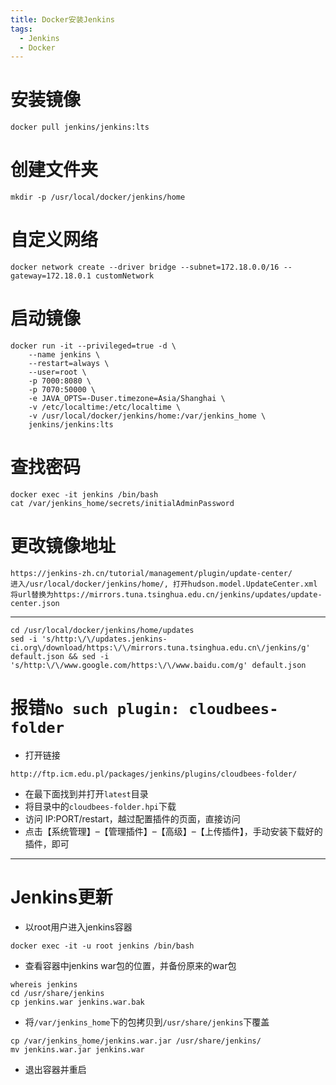 ```yaml
---
title: Docker安装Jenkins
tags:
  - Jenkins
  - Docker
---
```


# 安装镜像
~~~shell
docker pull jenkins/jenkins:lts
~~~

# 创建文件夹
~~~shell
mkdir -p /usr/local/docker/jenkins/home
~~~

# 自定义网络
~~~shell
docker network create --driver bridge --subnet=172.18.0.0/16 --gateway=172.18.0.1 customNetwork
~~~

# 启动镜像
~~~shell
docker run -it --privileged=true -d \
    --name jenkins \
    --restart=always \
    --user=root \
    -p 7000:8080 \
    -p 7070:50000 \
    -e JAVA_OPTS=-Duser.timezone=Asia/Shanghai \
    -v /etc/localtime:/etc/localtime \
    -v /usr/local/docker/jenkins/home:/var/jenkins_home \
    jenkins/jenkins:lts
~~~

# 查找密码
~~~shell
docker exec -it jenkins /bin/bash
cat /var/jenkins_home/secrets/initialAdminPassword
~~~

# 更改镜像地址
~~~shell
https://jenkins-zh.cn/tutorial/management/plugin/update-center/
进入/usr/local/docker/jenkins/home/, 打开hudson.model.UpdateCenter.xml
将url替换为https://mirrors.tuna.tsinghua.edu.cn/jenkins/updates/update-center.json
~~~
---
~~~shell
cd /usr/local/docker/jenkins/home/updates
sed -i 's/http:\/\/updates.jenkins-ci.org\/download/https:\/\/mirrors.tuna.tsinghua.edu.cn\/jenkins/g' default.json && sed -i 's/http:\/\/www.google.com/https:\/\/www.baidu.com/g' default.json
~~~

# 报错`No such plugin: cloudbees-folder`
* 打开链接
~~~shell
http://ftp.icm.edu.pl/packages/jenkins/plugins/cloudbees-folder/
~~~
* 在最下面找到并打开`latest`目录
* 将目录中的`cloudbees-folder.hpi`下载
* 访问 IP:PORT/restart，越过配置插件的页面，直接访问
* 点击【系统管理】–【管理插件】–【高级】–【上传插件】，手动安装下载好的插件，即可

---
# Jenkins更新
* 以root用户进入jenkins容器
~~~shell
docker exec -it -u root jenkins /bin/bash
~~~
* 查看容器中jenkins war包的位置，并备份原来的war包
~~~shell
whereis jenkins
cd /usr/share/jenkins
cp jenkins.war jenkins.war.bak
~~~
* 将`/var/jenkins_home`下的包拷贝到`/usr/share/jenkins`下覆盖
~~~shell
cp /var/jenkins_home/jenkins.war.jar /usr/share/jenkins/
mv jenkins.war.jar jenkins.war
~~~
* 退出容器并重启
